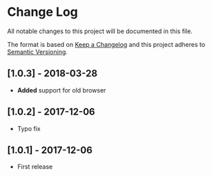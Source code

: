 # Change Log
All notable changes to this project will be documented in this file.

The format is based on [Keep a Changelog](http://keepachangelog.com/)
and this project adheres to [Semantic Versioning](http://semver.org/).

## [1.0.3] - 2018-03-28
- **Added** support for old browser

## [1.0.2] - 2017-12-06
- Typo fix

## [1.0.1] - 2017-12-06
- First release